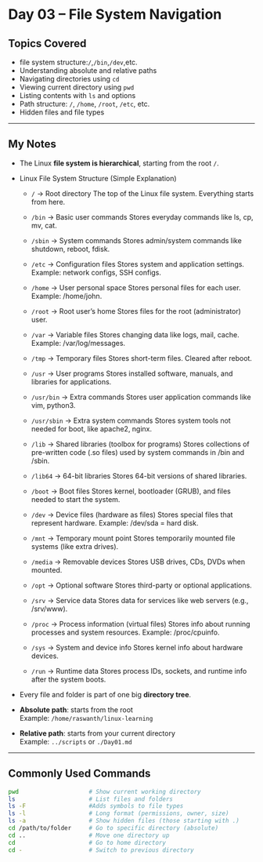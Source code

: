 # Day 03 – File System Navigation

## Topics Covered

- file system structure:`/`,`/bin`,`/dev`,etc.
- Understanding absolute and relative paths
- Navigating directories using `cd`
- Viewing current directory using `pwd`
- Listing contents with `ls` and options
- Path structure: `/`, `/home`, `/root`, `/etc`, etc.
- Hidden files and file types

---

## My Notes

- The Linux **file system is hierarchical**, starting from the root `/`.
- Linux File System Structure (Simple Explanation)

   -  `/` → Root directory
The top of the Linux file system. Everything starts from here.

   - `/bin` → Basic user commands
Stores everyday commands like ls, cp, mv, cat.

   - `/sbin` → System commands
Stores admin/system commands like shutdown, reboot, fdisk.

   - `/etc` → Configuration files
Stores system and application settings. Example: network configs, SSH configs.

   - `/home` → User personal space
Stores personal files for each user. Example: /home/john.

   - `/root` → Root user’s home
Stores files for the root (administrator) user.

   - `/var` → Variable files
Stores changing data like logs, mail, cache. Example: /var/log/messages.

   - `/tmp` → Temporary files
Stores short-term files. Cleared after reboot.

   - `/usr` → User programs
Stores installed software, manuals, and libraries for applications.

   - `/usr/bin` → Extra commands
Stores user application commands like vim, python3.

   - `/usr/sbin` → Extra system commands
Stores system tools not needed for boot, like apache2, nginx.

   - `/lib` → Shared libraries (toolbox for programs)
Stores collections of pre-written code (.so files) used by system commands in /bin and /sbin.

   - `/lib64` → 64-bit libraries
Stores 64-bit versions of shared libraries.

   - `/boot` → Boot files
Stores kernel, bootloader (GRUB), and files needed to start the system.

   - `/dev` → Device files (hardware as files)
Stores special files that represent hardware. Example: /dev/sda = hard disk.

   - `/mnt` → Temporary mount point
Stores temporarily mounted file systems (like extra drives).

   - `/media` → Removable devices
Stores USB drives, CDs, DVDs when mounted.

   - `/opt` → Optional software
Stores third-party or optional applications.

   - `/srv` → Service data
Stores data for services like web servers (e.g., /srv/www).

   - `/proc` → Process information (virtual files)
Stores info about running processes and system resources. Example: /proc/cpuinfo.

   - `/sys` → System and device info
Stores kernel info about hardware devices.

   - `/run` → Runtime data
Stores process IDs, sockets, and runtime info after the system boots.
- Every file and folder is part of one big **directory tree**.
- **Absolute path**: starts from the root  
  Example: `/home/raswanth/linux-learning`
- **Relative path**: starts from your current directory  
  Example: `../scripts` or `./Day01.md`

---

## Commonly Used Commands

```bash
pwd                    # Show current working directory
ls                     # List files and folders
ls -F                  #Adds symbols to file types
ls -l                  # Long format (permissions, owner, size)
ls -a                  # Show hidden files (those starting with .)
cd /path/to/folder     # Go to specific directory (absolute)
cd ..                  # Move one directory up
cd                     # Go to home directory
cd -                   # Switch to previous directory

